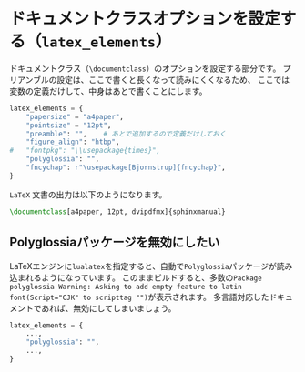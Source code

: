 # ドキュメントクラスオプションを設定する（``latex_elements``）

ドキュメントクラス（``\documentclass``）のオプションを設定する部分です。
プリアンブルの設定は、ここで書くと長くなって読みにくくなるため、
ここでは変数の定義だけして、中身はあとで書くことにします。

```python
latex_elements = {
    "papersize" = "a4paper",
    "pointsize" = "12pt",
    "preamble": "",    # あとで追加するので定義だけしておく
    "figure_align": "htbp",
#   "fontpkg": "\\usepackage{times}",
    "polyglossia": "",
    "fncychap": r"\usepackage[Bjornstrup]{fncychap}",
}
```

``LaTeX`` 文書の出力は以下のようになります。

```latex
\documentclass[a4paper, 12pt, dvipdfmx]{sphinxmanual}
```

## Polyglossiaパッケージを無効にしたい

LaTeXエンジンに``lualatex``を指定すると、自動で``Polyglossia``パッケージが読み込まれるようになっています。
このままビルドすると、多数の``Package polyglossia Warning: Asking to add empty feature to latin font(Script="CJK" to scripttag "")``が表示されます。
多言語対応したドキュメントであれば、無効にしてしまいましょう。

```python
latex_elements = {
    ...,
    "polyglossia": "",
    ...,
}
```
